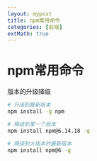 ```yaml
---
layout: mypost
title: npm常用命令
categories: [前端]
extMath: true
---
```


# npm常用命令

版本的升级降级

```bash
# 升级到最新版本
npm install -g npm

# 降级到某一个版本
npm install npm@6.14.18 -g

# 降级到大版本的最新版本
npm install npm@6 -g

```

